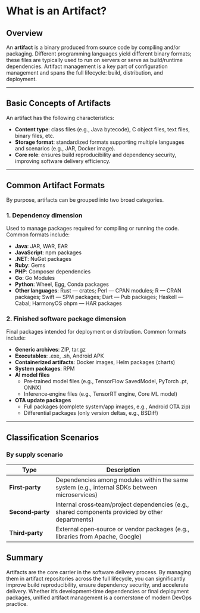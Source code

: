# What is an Artifact?

## Overview
An **artifact** is a binary produced from source code by compiling and/or packaging. Different programming languages yield different binary formats; these files are typically used to run on servers or serve as build/runtime dependencies. Artifact management is a key part of configuration management and spans the full lifecycle: build, distribution, and deployment.

---

## Basic Concepts of Artifacts
An artifact has the following characteristics:

- **Content type**: class files (e.g., Java bytecode), C object files, text files, binary files, etc.
- **Storage format**: standardized formats supporting multiple languages and scenarios (e.g., JAR, Docker image).
- **Core role**: ensures build reproducibility and dependency security, improving software delivery efficiency.

---

## Common Artifact Formats
By purpose, artifacts can be grouped into two broad categories.

### 1. Dependency dimension
Used to manage packages required for compiling or running the code. Common formats include:

- **Java**: JAR, WAR, EAR
- **JavaScript**: npm packages
- **.NET**: NuGet packages
- **Ruby**: Gems
- **PHP**: Composer dependencies
- **Go**: Go Modules
- **Python**: Wheel, Egg, Conda packages
- **Other languages**: Rust — crates; Perl — CPAN modules; R — CRAN packages; Swift — SPM packages; Dart — Pub packages; Haskell — Cabal; HarmonyOS ohpm — HAR packages

### 2. Finished software package dimension
Final packages intended for deployment or distribution. Common formats include:

- **Generic archives**: ZIP, tar.gz
- **Executables**: .exe, .sh, Android APK
- **Containerized artifacts**: Docker images, Helm packages (charts)
- **System packages**: RPM
- **AI model files**
  - Pre‑trained model files (e.g., TensorFlow SavedModel, PyTorch .pt, ONNX)
  - Inference‑engine files (e.g., TensorRT engine, Core ML model)
- **OTA update packages**
  - Full packages (complete system/app images, e.g., Android OTA zip)
  - Differential packages (only version deltas, e.g., BSDiff)

---

## Classification Scenarios

### By supply scenario
| Type              | Description                                                                 |
|-------------------|-----------------------------------------------------------------------------|
| **First‑party**   | Dependencies among modules within the same system (e.g., internal SDKs between microservices) |
| **Second‑party**  | Internal cross‑team/project dependencies (e.g., shared components provided by other departments) |
| **Third‑party**   | External open‑source or vendor packages (e.g., libraries from Apache, Google) |

## Summary
Artifacts are the core carrier in the software delivery process. By managing them in artifact repositories across the full lifecycle, you can significantly improve build reproducibility, ensure dependency security, and accelerate delivery. Whether it’s development‑time dependencies or final deployment packages, unified artifact management is a cornerstone of modern DevOps practice.
